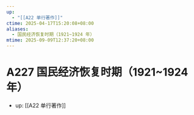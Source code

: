 ```yaml
---
up:
  - "[[A22 单行著作]]"
ctime: 2025-04-17T15:20:08+08:00
aliases:
  - 国民经济恢复时期（1921~1924 年）
mtime: 2025-09-09T12:37:20+08:00
---
```


# A227 国民经济恢复时期（1921~1924 年）

- up: [[A22 单行著作]]
